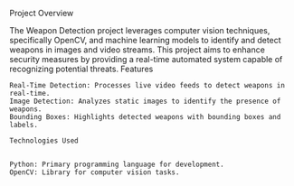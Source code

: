 Project Overview

The Weapon Detection project leverages computer vision techniques, specifically OpenCV, and machine learning models to identify and detect weapons in images and video streams. This project aims to enhance security measures by providing a real-time automated system capable of recognizing potential threats.
Features

    Real-Time Detection: Processes live video feeds to detect weapons in real-time.
    Image Detection: Analyzes static images to identify the presence of weapons.
    Bounding Boxes: Highlights detected weapons with bounding boxes and labels.
    
    Technologies Used
  

    Python: Primary programming language for development.
    OpenCV: Library for computer vision tasks.
